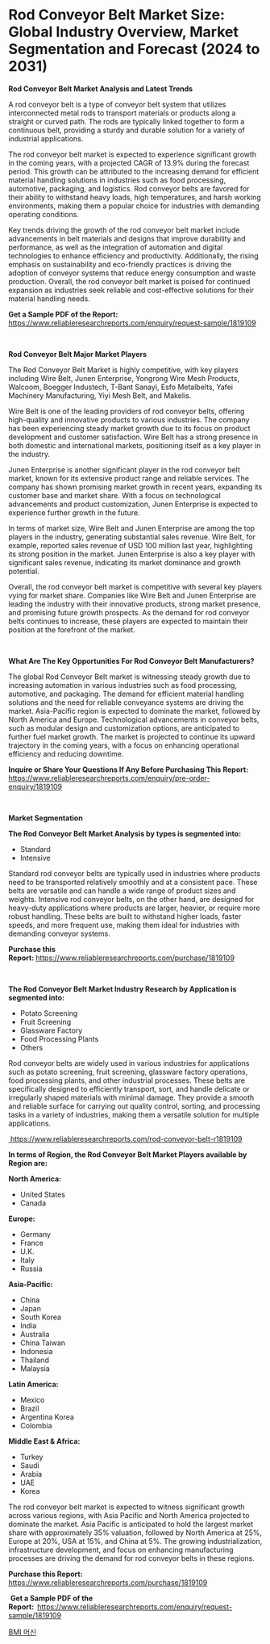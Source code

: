 <p><h1>Rod Conveyor Belt Market Size: Global Industry Overview, Market Segmentation and Forecast (2024 to 2031)</h1></p><p><strong>Rod Conveyor Belt Market Analysis and Latest Trends</strong></p>
<p><p>A rod conveyor belt is a type of conveyor belt system that utilizes interconnected metal rods to transport materials or products along a straight or curved path. The rods are typically linked together to form a continuous belt, providing a sturdy and durable solution for a variety of industrial applications.</p><p>The rod conveyor belt market is expected to experience significant growth in the coming years, with a projected CAGR of 13.9% during the forecast period. This growth can be attributed to the increasing demand for efficient material handling solutions in industries such as food processing, automotive, packaging, and logistics. Rod conveyor belts are favored for their ability to withstand heavy loads, high temperatures, and harsh working environments, making them a popular choice for industries with demanding operating conditions.</p><p>Key trends driving the growth of the rod conveyor belt market include advancements in belt materials and designs that improve durability and performance, as well as the integration of automation and digital technologies to enhance efficiency and productivity. Additionally, the rising emphasis on sustainability and eco-friendly practices is driving the adoption of conveyor systems that reduce energy consumption and waste production. Overall, the rod conveyor belt market is poised for continued expansion as industries seek reliable and cost-effective solutions for their material handling needs.</p></p>
<p><strong>Get a Sample PDF of the Report:&nbsp;</strong> <a href="https://www.reliableresearchreports.com/enquiry/request-sample/1819109">https://www.reliableresearchreports.com/enquiry/request-sample/1819109</a></p>
<p>&nbsp;</p>
<p><strong>Rod Conveyor Belt Major Market Players</strong></p>
<p><p>The Rod Conveyor Belt Market is highly competitive, with key players including Wire Belt, Junen Enterprise, Yongrong Wire Mesh Products, Walcoom, Boegger Industech, T-Bant Sanayi, Esfo Metalbelts, Yafei Machinery Manufacturing, Yiyi Mesh Belt, and Makelis.</p><p>Wire Belt is one of the leading providers of rod conveyor belts, offering high-quality and innovative products to various industries. The company has been experiencing steady market growth due to its focus on product development and customer satisfaction. Wire Belt has a strong presence in both domestic and international markets, positioning itself as a key player in the industry.</p><p>Junen Enterprise is another significant player in the rod conveyor belt market, known for its extensive product range and reliable services. The company has shown promising market growth in recent years, expanding its customer base and market share. With a focus on technological advancements and product customization, Junen Enterprise is expected to experience further growth in the future.</p><p>In terms of market size, Wire Belt and Junen Enterprise are among the top players in the industry, generating substantial sales revenue. Wire Belt, for example, reported sales revenue of USD 100 million last year, highlighting its strong position in the market. Junen Enterprise is also a key player with significant sales revenue, indicating its market dominance and growth potential.</p><p>Overall, the rod conveyor belt market is competitive with several key players vying for market share. Companies like Wire Belt and Junen Enterprise are leading the industry with their innovative products, strong market presence, and promising future growth prospects. As the demand for rod conveyor belts continues to increase, these players are expected to maintain their position at the forefront of the market.</p></p>
<p>&nbsp;</p>
<p><strong>What Are The Key Opportunities For Rod Conveyor Belt Manufacturers?</strong></p>
<p><p>The global Rod Conveyor Belt market is witnessing steady growth due to increasing automation in various industries such as food processing, automotive, and packaging. The demand for efficient material handling solutions and the need for reliable conveyance systems are driving the market. Asia-Pacific region is expected to dominate the market, followed by North America and Europe. Technological advancements in conveyor belts, such as modular design and customization options, are anticipated to further fuel market growth. The market is projected to continue its upward trajectory in the coming years, with a focus on enhancing operational efficiency and reducing downtime.</p></p>
<p><strong>Inquire or Share Your Questions If Any Before Purchasing This Report:</strong> <a href="https://www.reliableresearchreports.com/enquiry/pre-order-enquiry/1819109">https://www.reliableresearchreports.com/enquiry/pre-order-enquiry/1819109</a></p>
<p>&nbsp;</p>
<p><strong>Market Segmentation</strong></p>
<p><strong>The Rod Conveyor Belt Market Analysis by types is segmented into:</strong></p>
<p><ul><li>Standard</li><li>Intensive</li></ul></p>
<p><p>Standard rod conveyor belts are typically used in industries where products need to be transported relatively smoothly and at a consistent pace. These belts are versatile and can handle a wide range of product sizes and weights. Intensive rod conveyor belts, on the other hand, are designed for heavy-duty applications where products are larger, heavier, or require more robust handling. These belts are built to withstand higher loads, faster speeds, and more frequent use, making them ideal for industries with demanding conveyor systems.</p></p>
<p><strong>Purchase this Report:&nbsp;</strong><a href="https://www.reliableresearchreports.com/purchase/1819109">https://www.reliableresearchreports.com/purchase/1819109</a></p>
<p>&nbsp;</p>
<p><strong>The Rod Conveyor Belt Market Industry Research by Application is segmented into:</strong></p>
<p><ul><li>Potato Screening</li><li>Fruit Screening</li><li>Glassware Factory</li><li>Food Processing Plants</li><li>Others</li></ul></p>
<p><p>Rod conveyor belts are widely used in various industries for applications such as potato screening, fruit screening, glassware factory operations, food processing plants, and other industrial processes. These belts are specifically designed to efficiently transport, sort, and handle delicate or irregularly shaped materials with minimal damage. They provide a smooth and reliable surface for carrying out quality control, sorting, and processing tasks in a variety of industries, making them a versatile solution for multiple applications.</p></p>
<p><a href="https://www.reliableresearchreports.com/rod-conveyor-belt-r1819109">&nbsp;https://www.reliableresearchreports.com/rod-conveyor-belt-r1819109</a></p>
<p><strong>In terms of Region, the Rod Conveyor Belt Market Players available by Region are:</strong></p>
<p>
    <p> <strong> North America: </strong>
        <ul>
            <li>United States</li>
            <li>Canada</li>
        </ul>
        </p> 
    <p> <strong> Europe: </strong>
        <ul>
            <li>Germany</li>
            <li>France</li>
            <li>U.K.</li>
            <li>Italy</li>
            <li>Russia</li>
        </ul>
        </p> 
    <p> <strong> Asia-Pacific: </strong>
        <ul>
            <li>China</li>
            <li>Japan</li>
            <li>South Korea</li>
            <li>India</li>
            <li>Australia</li>
            <li>China Taiwan</li>
            <li>Indonesia</li>
            <li>Thailand</li>
            <li>Malaysia</li>
        </ul>
        </p> 
    <p> <strong> Latin America: </strong>
        <ul>
            <li>Mexico</li>
            <li>Brazil</li>
            <li>Argentina Korea</li>
            <li>Colombia</li>
        </ul>
        </p> 
    <p> <strong> Middle East & Africa: </strong>
        <ul>
            <li>Turkey</li>
            <li>Saudi</li>
            <li>Arabia</li>
            <li>UAE</li>
            <li>Korea</li>
        </ul>
    </p>
    </p>
<p><p>The rod conveyor belt market is expected to witness significant growth across various regions, with Asia Pacific and North America projected to dominate the market. Asia Pacific is anticipated to hold the largest market share with approximately 35% valuation, followed by North America at 25%, Europe at 20%, USA at 15%, and China at 5%. The growing industrialization, infrastructure development, and focus on enhancing manufacturing processes are driving the demand for rod conveyor belts in these regions.</p></p>
<p><strong>Purchase this Report: </strong><a href="https://www.reliableresearchreports.com/purchase/1819109">https://www.reliableresearchreports.com/purchase/1819109</a></p>
<p>&nbsp;<strong>Get a Sample PDF of the Report:&nbsp;&nbsp;</strong><a href="https://www.reliableresearchreports.com/enquiry/request-sample/1819109">https://www.reliableresearchreports.com/enquiry/request-sample/1819109</a></p>
<p><strong></strong></p>
<p><p><a href="https://github.com/jntpkh496620/Market-Research-Report-List-1/blob/main/447054227947.md">BMI 머신</a></p></p>